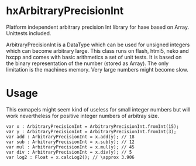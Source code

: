# hxArbitraryPrecisionInt
Platform independent arbitrary precision Int library for haxe based on Array<Bool>. Unittests included.

ArbitraryPrecisionInt is a DataType which can be used for unsigned integers which can become arbitrary large. 
This class runs on flash, html5, neko and hxcpp and comes with basic arithmetics a set of unit tests. 
It is based on the binary representation of the number (stored as Array<Bool>). 
The only limitation is the machines memory. Very large numbers might become slow.

# Usage 
This exmapels might seem kind of useless for small integer numbers but will work nevertheless for positive integer numbers of arbitray size.

    var x : ArbitraryPrecisionInt = ArbitraryPrecisionInt.fromInt(15);
    var y : ArbitraryPrecisionInt = ArbitraryPrecisionInt.fromInt(3);
    var add : ArbitraryPrecisionInt = x.add(y); // 18
    var sub : ArbitraryPrecisionInt = x.sub(y); // 12 
    var mul : ArbitraryPrecisionInt = x.mul(y); // 45
    var div : ArbitraryPrecisionInt = x.div(y); // 5
    var log2 : Float = x.calcLog2(); // \approx 3.906
